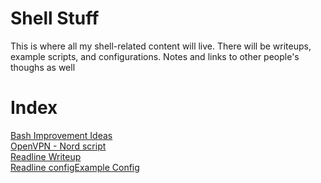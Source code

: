 # Shell Stuff

This is where all my shell-related content will live. There will be writeups, example scripts, and configurations. Notes and links to other people's thoughs as well

# Index

[Bash Improvement Ideas](bash-improvements.md)  
[OpenVPN - Nord script](openvpn.sh)  
[Readline Writeup](readline.md)  
[Readline configExample Config](inputrc)  
